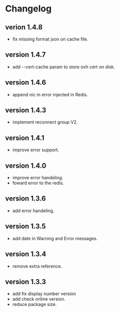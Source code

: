 # Changelog

## verion 1.4.8

- fix missing format json on cache file.

## version 1.4.7

- add --cert-cache param to store ovh cert on disk.

## version 1.4.6

- append nic in error injected in Redis.

## version 1.4.3

- implement reconnect group V2.

## version 1.4.1

- improve error support.

## version 1.4.0

- improve error handeling.
- foward error to the redis.

## version 1.3.6

- add error handeling.

## version 1.3.5

- add date in Warning and Error messages.

## version 1.3.4

- remove extra reference.

## version 1.3.3

- add fix display number version
- add check online version.
- reduce package size.
